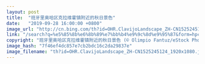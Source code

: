 ```yaml
---
layout: post
title:  "班牙里奥哈区克拉维霍镇附近的秋日景色"
date:   "2019-09-28 16:00:00 +0800"
image_url: "http://cn.bing.com/th?id=OHR.ClavijoLandscape_ZH-CN1525245124_1920x1080.jpg&rf=LaDigue_1920x1080.jpg&pid=hp"
link: "/search?q=%e5%85%8b%e6%8b%89%e7%bb%b4%e9%9c%8d%e9%95%87&form=hpcapt&mkt=zh-cn"
copyright: "班牙里奥哈区克拉维霍镇附近的秋日景色 (© Olimpio Fantuz/eStock Photo)"
image_hash: "7f46ef4dc857e7cb2bdc16c2da29837e"
image_filename: "th?id=OHR.ClavijoLandscape_ZH-CN1525245124_1920x1080.jpg&rf=LaDigue_1920x1080.jpg&pid=hp"
---
```

